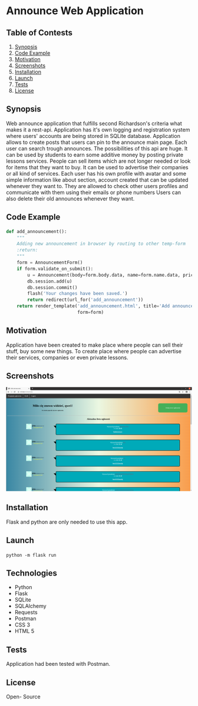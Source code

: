 # Announce Web Application
## Table of Contests
1. [ Synopsis ](#Synopsis)
2. [ Code Example ](#Code-Example)
3. [ Motivation ](#Motivation)
4. [ Screenshots ](#Screenshots)
5. [ Installation ](#Installation)
6. [ Launch ](#Launch)
7. [ Tests ](#Tests)
8. [ License ](#License)


## Synopsis

Web announce application that fulfills second Richardson's criteria what makes it a rest-api.
 Application has it's own logging and registration system where users' accounts
are being stored in SQLite database. Application allows to create posts that users can pin to the announce main page.
Each user can search trough announces. The possibilities of this api are huge. It can be used by students to earn some additive money
by posting private lessons services. People can sell items which are not longer needed or look for items that they want to buy.
It can be used to advertise their companies or all kind of services. Each user has his own profile with avatar 
and some simple information like about section, account created that can be updated whenever they want to.
They are allowed to check other users profiles and communicate with them using their emails or phone numbers
Users can also delete their old announces whenever they want.
## Code Example

```python
def add_announcement():
    """
    Adding new announcement in browser by routing to other temp-form
    :return:
    """
    form = AnnouncementForm()
    if form.validate_on_submit():
        u = Announcement(body=form.body.data, name=form.name.data, price=form.price.data, user_id=current_user.id)
        db.session.add(u)
        db.session.commit()
        flash('Your changes have been saved.')
        return redirect(url_for('add_announcement'))
    return render_template('add_announcement.html', title='Add announce',
                           form=form)
```
## Motivation

Application have been created to make place where people can sell their stuff, buy some
new things. To create place where people can advertise their services, companies or even private lessons.

## Screenshots
![](screen.png?raw=true "Title")

## Installation

Flask and python are only needed to use this app.

## Launch

`python -m flask run`

## Technologies
- Python
- Flask
- SQLite
- SQLAlchemy
- Requests
- Postman
- CSS 3
- HTML 5


## Tests

Application had been tested with Postman.

## License
Open- Source
